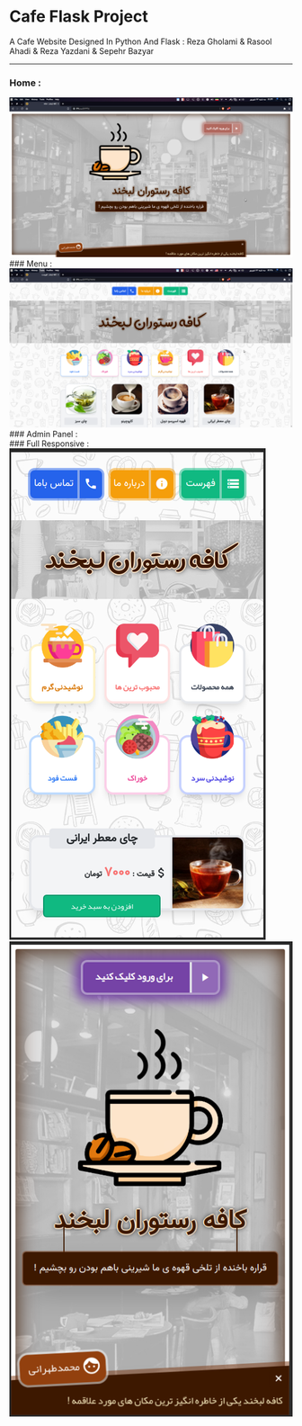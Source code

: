 # Cafe Flask Project

A Cafe Website Designed In Python And Flask : Reza Gholami &amp; Rasool Ahadi &amp; Reza Yazdani &amp; Sepehr Bazyar
<br><hr>
### Home :
<img src="./.temp/home.png" alt="">
<br>
### Menu :
<img src="./.temp/menu.png" alt="">
<br>
### Admin Panel :
<img src="./.temp/cashier.gif" alt="">
<br>  
### Full Responsive :
<img src="./.temp/responsive_menu.png" alt="">
<img src="./.temp/responsive_home.png" alt="">
